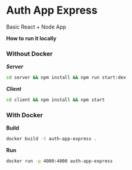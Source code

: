 # Auth App Express

Basic React + Node App

**How to run it locally**

### Without Docker
***Server***
```bash
cd server && npm install && npm run start:dev
```

***Client***
```bash
cd client && npm install && npm start
```



### With Docker

**Build**
```bash
docker build -t auth-app-express .
```

**Run**
```bash
docker run -p 4000:4000 auth-app-express
```